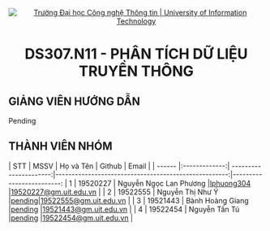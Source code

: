 <p align="center">
  <a href="https://www.uit.edu.vn/" title="Trường Đại học Công nghệ Thông tin" style="border: 5;">
    <img src="https://i.imgur.com/WmMnSRt.png" alt="Trường Đại học Công nghệ Thông tin | University of Information Technology">
  </a>
</p>

<!-- Title -->
<h1 align="center"><b>DS307.N11 - PHÂN TÍCH DỮ LIỆU TRUYỀN THÔNG</b></h1>


## GIẢNG VIÊN HƯỚNG DẪN
<a name="giangvien"></a>
Pending

## THÀNH VIÊN NHÓM
<a name="thanhvien"></a>
| STT    | MSSV          | Họ và Tên              | Github                                               | Email                   |
| ------ |:-------------:| ----------------------:|-----------------------------------------------------:|-------------------------:
| 1      | 19520227      | Nguyễn Ngọc Lan Phương |[lphuong304](https://github.com/lphuong304)          |19520227@gm.uit.edu.vn   |
| 2      | 19522555      |  Nguyễn Thị Như Ý        |[pending](https://github.com/nguyen-huy-1623)|19522555@gm.uit.edu.vn   |
| 3      | 19521443      | Bành Hoàng Giang           |[pending](https://github.com/19522450)              |19521443@gm.uit.edu.vn   |
| 4      | 19522454      | Nguyễn Tấn Tú           |[pending](https://github.com/19522450)              |19522454@gm.uit.edu.vn   |


